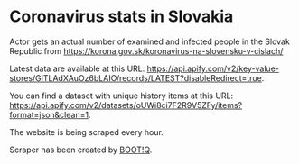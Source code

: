 # Coronavirus stats in Slovakia

Actor gets an actual number of examined and infected people in the Slovak Republic from <https://korona.gov.sk/koronavirus-na-slovensku-v-cislach/>

Latest data are available at this URL: <https://api.apify.com/v2/key-value-stores/GlTLAdXAuOz6bLAIO/records/LATEST?disableRedirect=true>.

You can find a dataset with unique history items at this URL: <https://api.apify.com/v2/datasets/oUWi8ci7F2R9V5ZFy/items?format=json&clean=1>.

The website is being scraped every hour.

Scraper has been created by [BOOT!Q](https://bootiq.io/).
